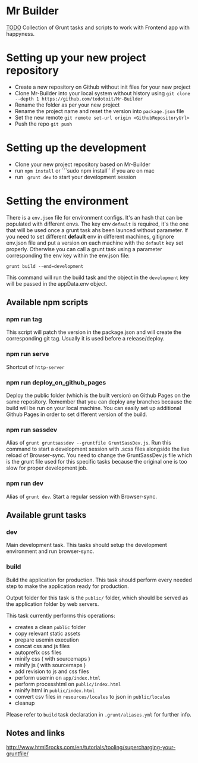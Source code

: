 # Mr Builder

[TODO](http://todo.to.it) Collection of Grunt tasks and scripts to work with Frontend app with happyness.


# Setting up your new project repository

- Create a new repository on Github without init files for your new project
- Clone Mr-Builder into your local system without history using ```git clone --depth 1 https://github.com/todotoit/Mr-Builder```
- Rename the folder as per your new project
- Rename the project name and reset the version into ```package.json``` file
- Set the new remote ```git remote set-url origin <GithubRepositoryUrl>```
- Push the repo ```git push```


# Setting up the development

- Clone your new project repository based on Mr-Builder
- run ```npm install``` or ```sudo npm install`` if you are on mac
- run ``` grunt dev``` to start your development session



# Setting the environment

There is a ```env.json``` file for environment configs. It's an hash that can be populated with different envs.
The key env ```default``` is required, it's the one that will be used once a grunt task ahs been launced without parameter.
If you need to set different **default** env in different machines, gitignore env.json file and put a version on each machine with the ```default``` key set properly.
Otherwise you can call a grunt task using a parameter corresponding the env key within the env.json file:

	grunt build --end=development

This command will run the build task and the object in the ```development``` key will be passed in the appData.env object.




## Available npm scripts


### npm run tag

This script will patch the version in the package.json and will create the corresponding git tag. Usually it is used before a release/deploy.


### npm run serve

Shortcut of ```http-server``` 


### npm run deploy_on_github_pages

Deploy the public folder (which is the built version) on Github Pages on the same repository.
Remember that you can deploy any branches because the build  will be run on your local machine.
You can easily set up additional Github Pages in order to set different version of the build.


### npm run sassdev

Alias of ```grunt gruntsassdev --gruntfile GruntSassDev.js```.
Run this command to start a development session with .scss files alongside the live reload of Browser-sync.
You need to change the GruntSassDev.js file which is the grunt file used for this specific tasks because the original one is too slow for proper development job.


### npm run dev

Alias of ```grunt dev```.
Start a regular session with Browser-sync.



## Available grunt tasks

### dev

Main development task. This tasks should setup the development environment and
run browser-sync.

### build

Build the application for production. This task should perform every needed step
to make the application ready for production.

Output folder for this task is the `public/` folder, which should be served as
the application folder by web servers.

This task currently performs this operations:

- creates a clean `public` folder
- copy relevant static assets
- prepare usemin execution
- concat css and js files
- autoprefix css files
- minify css ( with sourcemaps )
- minify js ( with sourcemaps )
- add revision to js and css files
- perform usemin on `app/index.html`
- perform processhtml on `public/index.html`
- minify html in `public/index.html`
- convert csv files in `resources/locales` to json in `public/locales`
- cleanup

Please refer to `build` task declaration in `.grunt/aliases.yml` for further
info.



## Notes and links

http://www.html5rocks.com/en/tutorials/tooling/supercharging-your-gruntfile/
